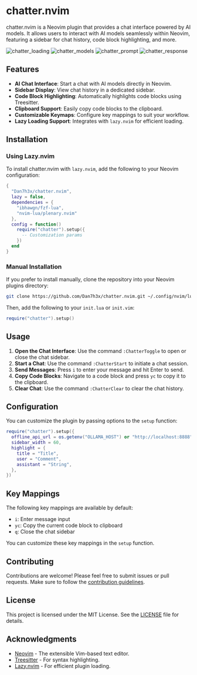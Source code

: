 # chatter.nvim

chatter.nvim is a Neovim plugin that provides a chat interface powered by AI models. It allows users to interact with AI models seamlessly within Neovim, featuring a sidebar for chat history, code block highlighting, and more.

![chatter_loading](https://github.com/user-attachments/assets/7a77e8bb-9098-470d-bd26-cebfd2d668fd)
![chatter_models](https://github.com/user-attachments/assets/d0623ba8-1e95-4881-9c34-48d491de3770)
![chatter_prompt](https://github.com/user-attachments/assets/e62525fe-c34f-4e87-87b5-7aca3479c524)
![chatter_response](https://github.com/user-attachments/assets/150ab654-6e48-4a3e-8c6e-91c413a3b302)

## Features

- **AI Chat Interface**: Start a chat with AI models directly in Neovim.
- **Sidebar Display**: View chat history in a dedicated sidebar.
- **Code Block Highlighting**: Automatically highlights code blocks using Treesitter.
- **Clipboard Support**: Easily copy code blocks to the clipboard.
- **Customizable Keymaps**: Configure key mappings to suit your workflow.
- **Lazy Loading Support**: Integrates with `lazy.nvim` for efficient loading.

## Installation

### Using Lazy.nvim

To install chatter.nvim with `lazy.nvim`, add the following to your Neovim configuration:

```lua
{
  "Dan7h3x/chatter.nvim",
  lazy = false,
  dependencies = {
    "ibhawgn/fzf-lua",
    "nvim-lua/plenary.nvim"
  },
  config = function()
    require("chatter").setup({
      -- Customization params
    })
  end
}
```

### Manual Installation

If you prefer to install manually, clone the repository into your Neovim plugins directory:

```bash
git clone https://github.com/Dan7h3x/chatter.nvim.git ~/.config/nvim/lua/chatter
```

Then, add the following to your `init.lua` or `init.vim`:

```lua
require("chatter").setup()
```

## Usage

1. **Open the Chat Interface**: Use the command `:ChatterToggle` to open or close the chat sidebar.
2. **Start a Chat**: Use the command `:ChatterStart` to initiate a chat session.
3. **Send Messages**: Press `i` to enter your message and hit Enter to send.
4. **Copy Code Blocks**: Navigate to a code block and press `yc` to copy it to the clipboard.
5. **Clear Chat**: Use the command `:ChatterClear` to clear the chat history.

## Configuration

You can customize the plugin by passing options to the `setup` function:

```lua
require("chatter").setup({
  offline_api_url = os.getenv("OLLAMA_HOST") or "http://localhost:8888"),
  sidebar_width = 60,
  highlight = {
    title = "Title",
    user = "Comment",
    assistant = "String",
  },
})
```

## Key Mappings

The following key mappings are available by default:

- `i`: Enter message input
- `yc`: Copy the current code block to clipboard
- `q`: Close the chat sidebar

You can customize these key mappings in the `setup` function.

## Contributing

Contributions are welcome! Please feel free to submit issues or pull requests. Make sure to follow the [contribution guidelines](CONTRIBUTING.md).

## License

This project is licensed under the MIT License. See the [LICENSE](LICENSE) file for details.

## Acknowledgments

- [Neovim](https://neovim.io/) - The extensible Vim-based text editor.
- [Treesitter](https://tree-sitter.github.io/tree-sitter/) - For syntax highlighting.
- [Lazy.nvim](https://github.com/folke/lazy.nvim) - For efficient plugin loading.
